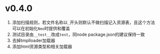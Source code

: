 # v0.4.0
1. 添加扫描规则，若文件名称以`_`开头则默认不做扫描记入资源表，且这个方法可以在初始化`Neo`时提供和覆盖
2. 测试目录由`__test__`改成`test`，同node package.json的建议保持一致
3. 去掉tmplloader加载器
4. 添加html资源类型和相关加载器